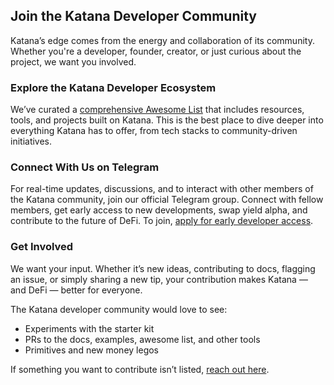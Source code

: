 ## Join the Katana Developer Community

Katana’s edge comes from the energy and collaboration of its community. Whether you're a developer, founder, creator, or just curious about the project, we want you involved.

### Explore the Katana Developer Ecosystem

We’ve curated a [comprehensive Awesome List](https://github.com/katana-network/awesome-katana) that includes resources, tools, and projects built on Katana. This is the best place to dive deeper into everything Katana has to offer, from tech stacks to community-driven initiatives.

### Connect With Us on Telegram

For real-time updates, discussions, and to interact with other members of the Katana community, join our official Telegram group. Connect with fellow members, get early access to new developments, swap yield alpha, and contribute to the future of DeFi. To join, [apply for early developer access](https://katana.network/katana-interest-form).

### Get Involved

We want your input. Whether it’s new ideas, contributing to docs, flagging an issue, or simply sharing a new tip, your contribution makes Katana — and DeFi — better for everyone.

The Katana developer community would love to see:

- Experiments with the starter kit
- PRs to the docs, examples, awesome list, and other tools
- Primitives and new money legos

If something you want to contribute isn’t listed, [reach out here](https://github.com/katana-network/katana-docs).